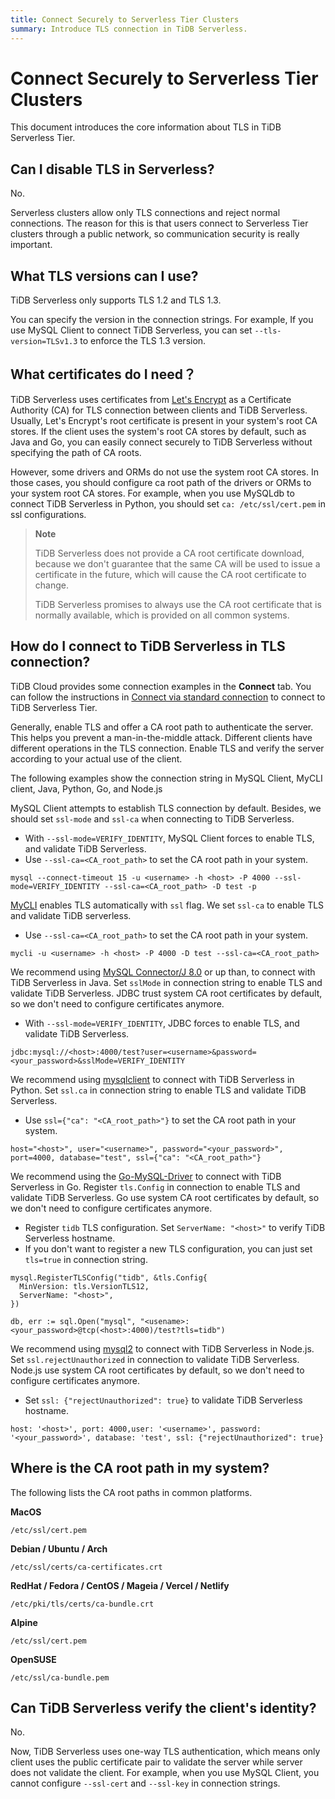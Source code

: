 ```yaml
---
title: Connect Securely to Serverless Tier Clusters
summary: Introduce TLS connection in TiDB Serverless.
---
```


# Connect Securely to Serverless Tier Clusters

This document introduces the core information about TLS in TiDB Serverless Tier.

## Can I disable TLS in Serverless?

No.

Serverless clusters allow only TLS connections and reject normal connections. The reason for this is that users connect to Serverless Tier clusters through a public network, so communication security is really important.

## What TLS versions can I use?

TiDB Serverless only supports TLS 1.2 and TLS 1.3. 

You can specify the version in the connection strings. For example, If you use MySQL Client to connect TiDB Serverless, you can set `--tls-version=TLSv1.3` to enforce the TLS 1.3 version.

## What certificates do I need？

TiDB Serverless uses certificates from [Let's Encrypt](https://letsencrypt.org/) as a Certificate Authority (CA) for TLS connection between clients and TiDB Serverless. Usually, Let's Encrypt's root certificate is present in your system's root CA stores. If the client uses the system's root CA stores by default, such as Java and Go, you can easily connect securely to TiDB Serverless without specifying the path of CA roots.

However, some drivers and ORMs do not use the system root CA stores. In those cases, you should configure ca root path of the drivers or ORMs to your system root CA stores. For example, when you use MySQLdb to connect TiDB Serverless in Python, you should set `ca: /etc/ssl/cert.pem` in ssl configurations.

> **Note**
> 
> TiDB Serverless does not provide a CA root certificate download, because we don't guarantee that the same CA will be used to issue a certificate in the future, which will cause the CA root certificate to change. 
> 
> TiDB Serverless promises to always use the CA root certificate that is normally available, which is provided on all common systems. 

## How do I connect to TiDB Serverless in TLS connection?

TiDB Cloud provides some connection examples in the **Connect** tab. You can follow the instructions in [Connect via standard connection](/tidb-cloud/connect-to-tidb-cluster.md#connect-via-standard-connection) to connect to TiDB Serverless Tier.

Generally, enable TLS and offer a CA root path to authenticate the server. This helps you prevent a man-in-the-middle attack. Different clients have different operations in the TLS connection. Enable TLS and verify the server according to your actual use of the client.

The following examples show the connection string in MySQL Client, MyCLI client, Java, Python, Go, and Node.js

<SimpleTab>
<div label="MySQL Client">

MySQL Client attempts to establish TLS connection by default. Besides, we should set `ssl-mode` and `ssl-ca` when connecting to TiDB Serverless.

- With `--ssl-mode=VERIFY_IDENTITY`, MySQL Client forces to enable TLS, and validate TiDB Serverless.
- Use `--ssl-ca=<CA_root_path>` to set the CA root path in your system.

```shell
mysql --connect-timeout 15 -u <username> -h <host> -P 4000 --ssl-mode=VERIFY_IDENTITY --ssl-ca=<CA_root_path> -D test -p
```

</div>

<div label="MyCLI Client">

[MyCLI](https://www.mycli.net/) enables TLS automatically with `ssl` flag. We set `ssl-ca` to enable TLS and validate TiDB serverless.

- Use `--ssl-ca=<CA_root_path>` to set the CA root path in your system.

```shell
mycli -u <username> -h <host> -P 4000 -D test --ssl-ca=<CA_root_path>
```

</div>

<div label="Java">

We recommend using [MySQL Connector/J 8.0](https://dev.mysql.com/doc/connector-j/8.0/en/) or up than, to connect with TiDB Serverless in Java. Set `sslMode` in connection string to enable TLS and validate TiDB Serverless. JDBC trust system CA root certificates by default, so we don't need to configure certificates anymore.

- With `--ssl-mode=VERIFY_IDENTITY`, JDBC forces to enable TLS, and validate TiDB Serverless.

```
jdbc:mysql://<host>:4000/test?user=<username>&password=<your_password>&sslMode=VERIFY_IDENTITY
```

</div>

<div label="Python">

We recommend using [mysqlclient](https://pypi.org/project/mysqlclient/) to connect with TiDB Serverless in Python. Set `ssl.ca` in connection string to enable TLS and validate TiDB Serverless.

- Use `ssl={"ca": "<CA_root_path>"}` to set the CA root path in your system.

```
host="<host>", user="<username>", password="<your_password>", port=4000, database="test", ssl={"ca": "<CA_root_path>"}
```

</div>

<div label="Go">

We recommend using the [Go-MySQL-Driver](https://github.com/go-sql-driver/mysql) to connect with TiDB Serverless in Go. Register `tls.Config` in connection to enable TLS and validate TiDB Serverless. Go use system CA root certificates by default, so we don't need to configure certificates anymore.

- Register `tidb` TLS configuration. Set `ServerName: "<host>"` to verify TiDB Serverless hostname.
- If you don't want to register a new TLS configuration, you can just set `tls=true` in connection string.

```
mysql.RegisterTLSConfig("tidb", &tls.Config{
  MinVersion: tls.VersionTLS12,
  ServerName: "<host>",
})

db, err := sql.Open("mysql", "<usename>:<your_password>@tcp(<host>:4000)/test?tls=tidb")
```

</div>

<div label="Node.js">

We recommend using [mysql2](https://www.npmjs.com/package/mysql2) to connect with TiDB Serverless in Node.js. Set `ssl.rejectUnauthorized` in connection to validate TiDB Serverless. Node.js use system CA root certificates by default, so we don't need to configure certificates anymore.

- Set `ssl: {"rejectUnauthorized": true}` to validate TiDB Serverless hostname.

```
host: '<host>', port: 4000,user: '<username>', password: '<your_password>', database: 'test', ssl: {"rejectUnauthorized": true}
```

</div>
</SimpleTab>

## Where is the CA root path in my system?

The following lists the CA root paths in common platforms.

**MacOS**

```
/etc/ssl/cert.pem
```

**Debian / Ubuntu / Arch**
```
/etc/ssl/certs/ca-certificates.crt
```

**RedHat / Fedora / CentOS / Mageia / Vercel / Netlify**

```
/etc/pki/tls/certs/ca-bundle.crt
```

**Alpine**

```
/etc/ssl/cert.pem
```

**OpenSUSE**

```
/etc/ssl/ca-bundle.pem
```

## Can TiDB Serverless verify the client's identity?

No.

Now, TiDB Serverless uses one-way TLS authentication, which means only client uses the public certificate pair to validate the server while server does not validate the client. For example, when you use MySQL Client, you cannot configure `--ssl-cert` and `--ssl-key` in connection strings.